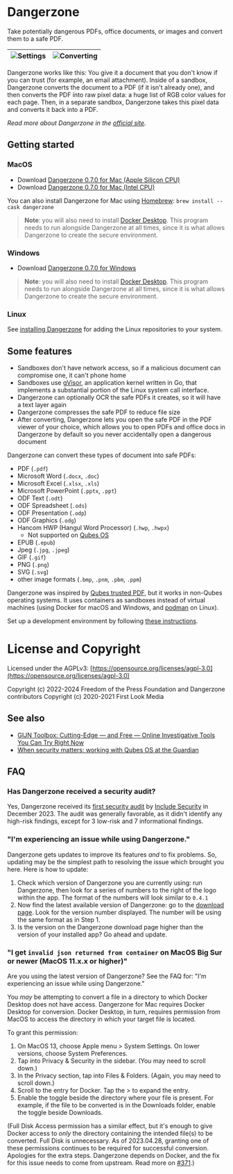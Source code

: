 # Dangerzone

Take potentially dangerous PDFs, office documents, or images and convert them to a safe PDF.


| ![Settings](./assets/screenshot1.png) | ![Converting](./assets/screenshot2.png)
|--|--|

Dangerzone works like this: You give it a document that you don't know if you can trust (for example, an email attachment). Inside of a sandbox, Dangerzone converts the document to a PDF (if it isn't already one), and then converts the PDF into raw pixel data: a huge list of RGB color values for each page. Then, in a separate sandbox, Dangerzone takes this pixel data and converts it back into a PDF.

_Read more about Dangerzone in the [official site](https://dangerzone.rocks/about/)._

## Getting started

### MacOS
- Download [Dangerzone 0.7.0 for Mac (Apple Silicon CPU)](https://github.com/freedomofpress/dangerzone/releases/download/v0.7.0/Dangerzone-0.7.0-arm64.dmg)
- Download [Dangerzone 0.7.0 for Mac (Intel CPU)](https://github.com/freedomofpress/dangerzone/releases/download/v0.7.0/Dangerzone-0.7.0-i686.dmg)

You can also install Dangerzone for Mac using [Homebrew](https://brew.sh/): `brew install --cask dangerzone`

> **Note**: you will also need to install [Docker Desktop](https://www.docker.com/products/docker-desktop/).
> This program needs to run alongside Dangerzone at all times, since it is what allows Dangerzone to
> create the secure environment.

### Windows

- Download [Dangerzone 0.7.0 for Windows](https://github.com/freedomofpress/dangerzone/releases/download/v0.7.0/Dangerzone-0.7.0.msi)

> **Note**: you will also need to install [Docker Desktop](https://www.docker.com/products/docker-desktop/).
> This program needs to run alongside Dangerzone at all times, since it is what allows Dangerzone to
> create the secure environment.

### Linux

See [installing Dangerzone](INSTALL.md#linux) for adding the Linux repositories to your system.

## Some features

- Sandboxes don't have network access, so if a malicious document can compromise one, it can't phone home
- Sandboxes use [gVisor](https://gvisor.dev/), an application kernel written in Go, that implements a substantial portion of the Linux system call interface.
- Dangerzone can optionally OCR the safe PDFs it creates, so it will have a text layer again
- Dangerzone compresses the safe PDF to reduce file size
- After converting, Dangerzone lets you open the safe PDF in the PDF viewer of your choice, which allows you to open PDFs and office docs in Dangerzone by default so you never accidentally open a dangerous document

Dangerzone can convert these types of document into safe PDFs:

- PDF (`.pdf`)
- Microsoft Word (`.docx`, `.doc`)
- Microsoft Excel (`.xlsx`, `.xls`)
- Microsoft PowerPoint (`.pptx`, `.ppt`)
- ODF Text (`.odt`)
- ODF Spreadsheet (`.ods`)
- ODF Presentation (`.odp`)
- ODF Graphics (`.odg`)
- Hancom HWP (Hangul Word Processor) (`.hwp`, `.hwpx`)
  * Not supported on
    [Qubes OS](https://github.com/freedomofpress/dangerzone/issues/494)
- EPUB (`.epub`)
- Jpeg (`.jpg`, `.jpeg`)
- GIF (`.gif`)
- PNG (`.png`)
- SVG (`.svg`)
- other image formats (`.bmp`, `.pnm`, `.pbm`, `.ppm`)

Dangerzone was inspired by [Qubes trusted PDF](https://blog.invisiblethings.org/2013/02/21/converting-untrusted-pdfs-into-trusted.html), but it works in non-Qubes operating systems. It uses containers as sandboxes instead of virtual machines (using Docker for macOS and Windows, and [podman](https://podman.io/) on Linux).

Set up a development environment by following [these instructions](/BUILD.md).


# License and Copyright

Licensed under the AGPLv3: [https://opensource.org/licenses/agpl-3.0](https://opensource.org/licenses/agpl-3.0)

Copyright (c) 2022-2024 Freedom of the Press Foundation and Dangerzone contributors
Copyright (c) 2020-2021 First Look Media

## See also

* [GIJN Toolbox: Cutting-Edge — and Free — Online Investigative Tools You Can Try Right Now](https://gijn.org/stories/cutting-edge-free-online-investigative-tools/)
* [When security matters: working with Qubes OS at the Guardian](https://www.theguardian.com/info/2024/apr/04/when-security-matters-working-with-qubes-os-at-the-guardian)

## FAQ

### Has Dangerzone received a security audit?

Yes, Dangerzone received its [first security audit](https://freedom.press/news/dangerzone-receives-favorable-audit/) by [Include Security](https://includesecurity.com/) in December 2023. The audit was generally favorable, as it didn't identify any high-risk findings, except for 3 low-risk and 7 informational findings.

### "I'm experiencing an issue while using Dangerzone."

Dangerzone gets updates to improve its features _and_ to fix problems. So, updating may be the simplest path to resolving the issue which brought you here. Here is how to update:

1. Check which version of Dangerzone you are currently using: run Dangerzone, then look for a series of numbers to the right of the logo within the app. The format of the numbers will look similar to `0.4.1`
2. Now find the latest available version of Dangerzone: go to the [download page](https://dangerzone.rocks/#downloads). Look for the version number displayed. The number will be using the same format as in Step 1.
3. Is the version on the Dangerzone download page higher than the version of your installed app? Go ahead and update.

### "I get `invalid json returned from container` on MacOS Big Sur or newer (MacOS 11.x.x or higher)"

Are you using the latest version of Dangerzone? See the FAQ for: "I'm experiencing an issue while using Dangerzone."

You _may_ be attempting to convert a file in a directory to which Docker Desktop does not have access. Dangerzone for Mac requires Docker Desktop for conversion. Docker Desktop, in turn, requires permission from MacOS to access the directory in which your target file is located.

To grant this permission:

1. On MacOS 13, choose Apple menu > System Settings. On lower versions, choose System Preferences.
2. Tap into Privacy & Security in the sidebar. (You may need to scroll down.)
3. In the Privacy section, tap into Files & Folders. (Again, you may need to scroll down.)
4. Scroll to the entry for Docker. Tap the > to expand the entry.
5. Enable the toggle beside the directory where your file is present. For example, if the file to be converted is in the Downloads folder, enable the toggle beside Downloads.

(Full Disk Access permission has a similar effect, but it's enough to give Docker access to _only_ the directory containing the intended file(s) to be converted. Full Disk is unnecessary. As of 2023.04.28, granting one of these permissions continues to be required for successful conversion. Apologies for the extra steps. Dangerzone depends on Docker, and the fix for this issue needs to come from upstream. Read more on [#371](https://github.com/freedomofpress/dangerzone/issues/371#issuecomment-1516863056).)
